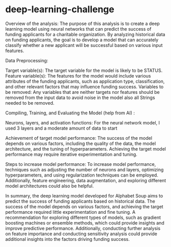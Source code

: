 # deep-learning-challenge
 Overview of the analysis:
The purpose of this analysis is to create a deep learning model using neural networks that can predict the success of funding applicants for a charitable organization.
By analyzing historical data on funding applicants, the goal is to develop a model that can accurately classify whether a new applicant
will be successful based on various input features.

Data Preprocessing:

Target variable(s): The target variable for the model is likely to be STATUS.
Feature variable(s): The features for the model would include various attributes of the funding applicants, such as application type, classification, and other relevant factors that may influence funding success.
Variables to be removed: Any variables that are neither targets nor features should be removed from the input data to avoid noise in the model also all Strings needed to be removed.

Compiling, Training, and Evaluating the Model (help from AI)  :

Neurons, layers, and activation functions: For the neural network model, I used 3 layers and a moderate amount of data to start

Achievement of target model performance: The success of the model depends on various factors, including the quality of the data, the model architecture, and the tuning of hyperparameters. 
Achieving the target model performance may require iterative experimentation and tuning.

Steps to increase model performance: To increase model performance, techniques such as adjusting the number of neurons and layers, optimizing hyperparameters, and using regularization techniques can be employed. 
Additionally, feature engineering, data augmentation, and exploring different model architectures could also be helpful.

In summary, the deep learning model developed for Alphabet Soup aims to predict the success of funding applicants based on historical data. 
The success of the model depends on various factors, and achieving the target performance required little experimentation and fine tuning.
A recommendation for exploring different types of models, such as gradient boosting machines or ensemble methods, which could provide insights and improve predictive performance. 
Additionally, conducting further analysis on feature importance and conducting sensitivity analysis could provide additional insights into the factors driving funding success.